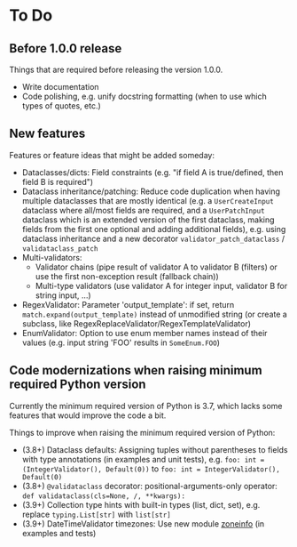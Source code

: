 # To Do

## Before 1.0.0 release

Things that are required before releasing the version 1.0.0.

- Write documentation
- Code polishing, e.g. unify docstring formatting (when to use which types of quotes, etc.)


## New features

Features or feature ideas that might be added someday:

- Dataclasses/dicts: Field constraints (e.g. "if field A is true/defined, then field B is required")
- Dataclass inheritance/patching: Reduce code duplication when having multiple dataclasses that are mostly identical (e.g.
  a `UserCreateInput` dataclass where all/most fields are required, and a `UserPatchInput` dataclass which is an extended version of
  the first dataclass, making fields from the first one optional and adding additional fields), e.g. using dataclass inheritance and a
  new decorator `validator_patch_dataclass` / `validataclass_patch`
- Multi-validators:
  - Validator chains (pipe result of validator A to validator B (filters) or use the first non-exception result (fallback chain)) 
  - Multi-type validators (use validator A for integer input, validator B for string input, ...)
- RegexValidator: Parameter 'output_template': if set, return `match.expand(output_template)` instead of unmodified string
  (or create a subclass, like RegexReplaceValidator/RegexTemplateValidator)
- EnumValidator: Option to use enum member names instead of their values (e.g. input string 'FOO' results in `SomeEnum.FOO`)


## Code modernizations when raising minimum required Python version

Currently the minimum required version of Python is 3.7, which lacks some features that would improve the code a bit.

Things to improve when raising the minimum required version of Python:

- (3.8+) Dataclass defaults: Assigning tuples without parentheses to fields with type annotations (in examples and unit tests),
  e.g. `foo: int = (IntegerValidator(), Default(0))` to `foo: int = IntegerValidator(), Default(0)`
- (3.8+) `@validataclass` decorator: positional-arguments-only operator: `def validataclass(cls=None, /, **kwargs):`
- (3.9+) Collection type hints with built-in types (list, dict, set), e.g. replace `typing.List[str]` with `list[str]`
- (3.9+) DateTimeValidator timezones: Use new module [zoneinfo](https://docs.python.org/3/library/zoneinfo.html) (in examples and tests)
